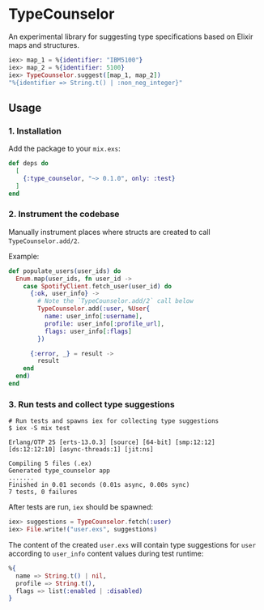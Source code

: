 # TypeCounselor

An experimental library for suggesting type specifications based on Elixir maps
and structures.

```elixir
iex> map_1 = %{identifier: "IBM5100"}
iex> map_2 = %{identifier: 5100}
iex> TypeCounselor.suggest([map_1, map_2])
"%{identifier => String.t() | :non_neg_integer}"
```

## Usage

### 1. Installation

Add the package to your `mix.exs`:

```elixir
def deps do
  [
    {:type_counselor, "~> 0.1.0", only: :test}
  ]
end
```

### 2. Instrument the codebase

Manually instrument places where structs are created to call `TypeCounselor.add/2`.

Example:

```elixir
def populate_users(user_ids) do
  Enum.map(user_ids, fn user_id -> 
    case SpotifyClient.fetch_user(user_id) do
      {:ok, user_info} ->
        # Note the `TypeCounselor.add/2` call below
        TypeCounselor.add(:user, %User{
          name: user_info[:username],
          profile: user_info[:profile_url],
          flags: user_info[:flags]
        })

      {:error, _} = result -> 
        result
    end
  end)
end
```

### 3. Run tests and collect type suggestions

```shell
# Run tests and spawns iex for collecting type suggestions
$ iex -S mix test

Erlang/OTP 25 [erts-13.0.3] [source] [64-bit] [smp:12:12] [ds:12:12:10] [async-threads:1] [jit:ns]

Compiling 5 files (.ex)
Generated type_counselor app
.......
Finished in 0.01 seconds (0.01s async, 0.00s sync)
7 tests, 0 failures
```

After tests are run, `iex` should be spawned:

```elixir
iex> suggestions = TypeCounselor.fetch(:user)
iex> File.write!("user.exs", suggestions)
```

The content of the created `user.exs` will contain type suggestions for `user`
according to `user_info` content values during test runtime:

```elixir
%{
  name => String.t() | nil,
  profile => String.t(),
  flags => list(:enabled | :disabled)
}
```
